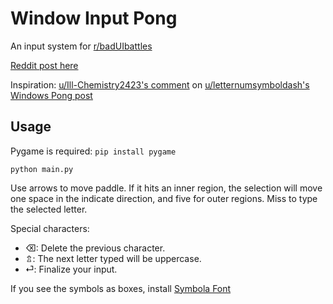 # Window Input Pong

An input system for [r/badUIbattles](https://www.reddit.com/r/badUIbattles/)

[Reddit post here](https://www.reddit.com/r/badUIbattles/comments/u3zflq/window_input_pong_each_element_is_a_separate/)

Inspiration: [u/Ill-Chemistry2423's comment](https://www.reddit.com/r/badUIbattles/comments/tyr7qx/comment/i3v07k8) on [u/letternumsymboldash's Windows Pong post](https://www.reddit.com/r/badUIbattles/comments/tyr7qx/windows_pong/)

## Usage
Pygame is required: `pip install pygame`

`python main.py`

Use arrows to move paddle. If it hits an inner region, the selection will move one space in the indicate direction, and five for outer regions. Miss to type the selected letter.

Special characters:
 - ⌫: Delete the previous character.
 - ⇬: The next letter typed will be uppercase.
 - ⏎: Finalize your input.

If you see the symbols as boxes, install [Symbola Font](https://zhm.github.io/symbola/)


